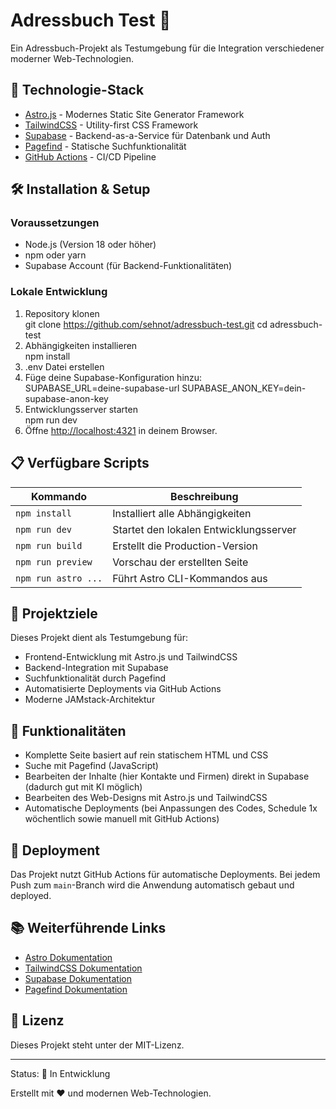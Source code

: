 # Adressbuch Test 📇

Ein Adressbuch-Projekt als Testumgebung für die Integration verschiedener moderner Web-Technologien.

## 🚀 Technologie-Stack

- [Astro.js](https://astro.build/) - Modernes Static Site Generator Framework
- [TailwindCSS](https://tailwindcss.com/) - Utility-first CSS Framework
- [Supabase](https://supabase.com/) - Backend-as-a-Service für Datenbank und Auth
- [Pagefind](https://pagefind.app/) - Statische Suchfunktionalität
- [GitHub Actions](https://github.com/features/actions) - CI/CD Pipeline

## 🛠️ Installation & Setup

### Voraussetzungen

- Node.js (Version 18 oder höher)
- npm oder yarn
- Supabase Account (für Backend-Funktionalitäten)

### Lokale Entwicklung

1. Repository klonen  
    git clone https://github.com/sehnot/adressbuch-test.git
    cd adressbuch-test
2. Abhängigkeiten installieren  
    npm install
3. .env Datei erstellen
4. Füge deine Supabase-Konfiguration hinzu:  
    SUPABASE_URL=deine-supabase-url
    SUPABASE_ANON_KEY=dein-supabase-anon-key
5. Entwicklungsserver starten  
    npm run dev
6. Öffne <http://localhost:4321> in deinem Browser.

## 📋 Verfügbare Scripts

|Kommando           |Beschreibung                          |
|-------------------|--------------------------------------|
|`npm install`      |Installiert alle Abhängigkeiten       |
|`npm run dev`      |Startet den lokalen Entwicklungsserver|
|`npm run build`    |Erstellt die Production-Version       |
|`npm run preview`  |Vorschau der erstellten Seite         |
|`npm run astro ...`|Führt Astro CLI-Kommandos aus         |

## 🎯 Projektziele

Dieses Projekt dient als Testumgebung für:

- Frontend-Entwicklung mit Astro.js und TailwindCSS
- Backend-Integration mit Supabase
- Suchfunktionalität durch Pagefind
- Automatisierte Deployments via GitHub Actions
- Moderne JAMstack-Architektur

## 🔧 Funktionalitäten

- Komplette Seite basiert auf rein statischem HTML und CSS
- Suche mit Pagefind (JavaScript)
- Bearbeiten der Inhalte (hier Kontakte und Firmen) direkt in Supabase (dadurch gut mit KI möglich)
- Bearbeiten des Web-Designs mit Astro.js und TailwindCSS
- Automatische Deployments (bei Anpassungen des Codes, Schedule 1x wöchentlich sowie manuell mit GitHub Actions)

## 🚀 Deployment

Das Projekt nutzt GitHub Actions für automatische Deployments. Bei jedem Push zum `main`-Branch wird die Anwendung automatisch gebaut und deployed.

## 📚 Weiterführende Links

- [Astro Dokumentation](https://docs.astro.build)
- [TailwindCSS Dokumentation](https://tailwindcss.com/docs)
- [Supabase Dokumentation](https://supabase.com/docs)
- [Pagefind Dokumentation](https://pagefind.app/docs)

## 📄 Lizenz

Dieses Projekt steht unter der MIT-Lizenz.

-----

Status: 🚧 In Entwicklung

Erstellt mit ❤️ und modernen Web-Technologien.